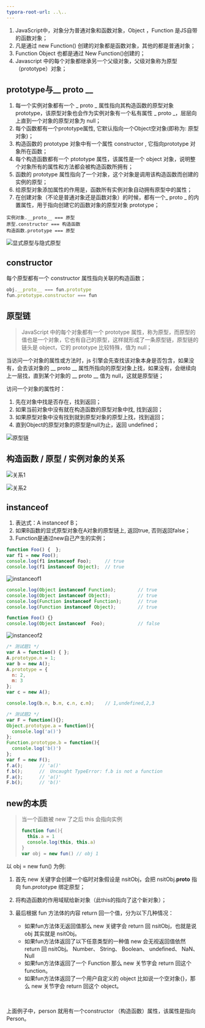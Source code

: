 ```yaml
---
typora-root-url: ..\..
---
```


1. JavaScript中，对象分为普通对象和函数对象，Object ，Function 是JS自带的函数对象；
2. 凡是通过 new Function() 创建的对象都是函数对象，其他的都是普通对象；
3. Function Object 也都是通过 New Function()创建的；
4. Javascript 中的每个对象都继承另一个父级对象，父级对象称为原型（prototype）对象；

## prototype与__ proto __

1. 每一个实例对象都有一个 _ proto _ 属性指向其构造函数的原型对象 prototype，该原型对象也会作为实例对象有一个私有属性 _ proto _，层层向上直到一个对象的原型对象为 null；
2. 每个函数都有一个prototype属性, 它默认指向一个Object空对象(即称为: 原型对象)；
3. 构造函数的 prototype 对象中有一个属性 constructor , 它指向prototype 对象所在函数；
4. 每个构造函数都有一个 ptototype 属性，该属性是一个 object 对象，说明整个对象所有的属性和方法都会被构造函数所拥有；
5. 函数的 prototype 属性指向了一个对象，这个对象是调用该构造函数而创建的实例的原型；
6. 给原型对象添加属性的作用是，函数所有实例对象自动拥有原型中的属性；
7. 在创建对象（不论是普通对象还是函数对象）的时候，都有一个_ proto _ 的内置属性，用于指向创建它的函数对象的原型对象 prototype；

```
实例对象.__proto__ === 原型
原型.constructor === 构造函数
构造函数.prototype === 原型
```

![显式原型与隐式原型](/images/原型/显式原型与隐式原型.jpg)

## constructor

每个原型都有一个 constructor 属性指向关联的构造函数；

```javascript
obj.__proto__ === fun.prototype
fun.prototype.constructor === fun
```

## 原型链

>  JavaScript 中的每个对象都有一个 prototype 属性，称为原型，而原型的值也是一个对象，它也有自己的原型，这样就形成了一条原型链，原型链的链头是 object，它的 prototype 比较特殊，值为 null；

当访问一个对象的属性或方法时，js 引擎会先查找该对象本身是否包含，如果没有，会去该对象的 __ proto __ 属性所指向的原型对象上找，如果没有，会继续向上一层找，直到某个对象的 __ proto __ 值为 null，这就是原型链；

访问一个对象的属性时：

1. 先在对象中找是否存在，找到返回；
2. 如果当前对象中没有就在构造函数的原型对象中找, 找到返回；
3. 如果原型对象中没有找到就到原型对象的原型上找，找到返回；
4. 直到Object的原型对象的原型是null为止，返回 undefined；

![原型链](/images/原型/原型链.jpg)

## 构造函数 / 原型 / 实例对象的关系

![关系1](/images/原型/关系1.jpg)

![关系2](/images/原型/关系2.jpg)

## instanceof

1. 表达式：A instanceof B；
2. 如果B函数的显式原型对象在A对象的原型链上, 返回true, 否则返回false；
3. Function是通过new自己产生的实例；

```javascript
function Foo() {  };
var f1 = new Foo();
console.log(f1 instanceof Foo);		// true
console.log(f1 instanceof Object);	// true
```

![instanceof1](/images/原型/instanceof1.jpg)

```javascript
console.log(Object instanceof Function);		// true
console.log(Object instanceof Object);			// true
console.log(Function instanceof Function);		// true
console.log(Function instanceof Object);		// true

function Foo() {}
console.log(Object instanceof  Foo);			// false
```

![instanceof2](/images/原型/instanceof2.jpg)

```javascript
/* 测试题1 */
var A = function() { };
A.prototype.n = 1;
var b = new A();
A.prototype = {
  n: 2,
  m: 3
};
var c = new A();

console.log(b.n, b.m, c.n, c.m);	// 1,undefined,2,3

/* 测试题2 */
var F = function(){};
Object.prototype.a = function(){
  console.log('a()')
};
Function.prototype.b = function(){
  console.log('b()')
};
var f = new F();
f.a();		// 'a()'
f.b();		//  Uncaught TypeError: f.b is not a function
F.a();		// 'a()'
F.b();		// 'b()'
```

## new的本质

> 当一个函数被 new 了之后 this 会指向实例
>
> ```javascript
> function fun(){
>   this.a = 1
>   console.log(this, this.a)  
> }
> var obj = new fun() // obj 1
> ```

以 obj = new fun() 为例:

1. 首先 new 关键字会创建一个临时对象假设是 nsitObj，会把 nsitObj.**proto** 指向 fun.prototype 绑定原型；

2. 将构造函数的作用域赋给新对象（此this的指向了这个新对象）；

3. 最后根据 fun 方法体的内容 return 回一个值，分为以下几种情况：

   - 如果fun方法体无返回值那么 new 关键字会 return 回 nsitObj，也就是说 obj 其实就是 nsitObj。
   - 如果fun方法体返回了以下任意类型的一种值 new 会无视返回值依然 return 回 nsitObj。 Number、 String、 Boolean、 undefined、 NaN、 Null
   - 如果fun方法体返回了一个 Function 那么 new 关节字会 return 回这个 function。
   - 如果fun方法体返回了一个用户自定义的 object 比如说一个空对象{}，那么 new 关节字会 return 回这个 object。

   ​

上面例子中，person 就用有一个constructor （构造函数）属性，该属性是指向Person。